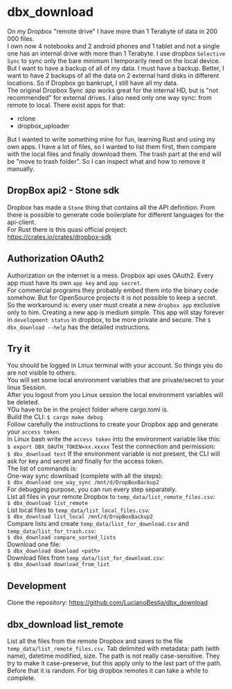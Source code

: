 [comment]: # (lmake_md_to_doc_comments segment start A)

# dbx_download

[comment]: # (lmake_cargo_toml_to_md start)

[comment]: # (lmake_cargo_toml_to_md end)

[comment]: # (lmake_lines_of_code start)

[comment]: # (lmake_lines_of_code end)

On my Dropbox "remote drive" I have more than 1 Terabyte of data in 200 000 files.  
I own now 4 notebooks and 2 android phones and 1 tablet and not a single one has an internal drive with more than 1 Terabyte. I use dropbox `Selective Sync` to sync only the bare minimum I temporarily need on the local device. But I want to have a backup of all of my data. I must have a backup. Better, I want to have 2 backups of all the data on 2 external hard disks in different locations. So if Dropbox go bankrupt, I still have all my data.  
The original Dropbox Sync app works great for the internal HD, but is "not recommended" for external drives. I also need only one way sync: from remote to local. There exist apps for that:

- rclone
- dropbox_uploader

But I wanted to write something mine for fun, learning Rust and using my own apps.
I have a lot of files, so I wanted to list them first, then compare with the local files and finally download them. The trash part at the end will be "move to trash folder". So I can inspect what and how to remove it manually.  

## DropBox api2 - Stone sdk

Dropbox has made a `Stone` thing that contains all the API definition. From there is possible to generate code boilerplate for different languages for the api-client.  
For Rust there is this quasi official project:  
<https://crates.io/crates/dropbox-sdk>  

## Authorization OAuth2

Authorization on the internet is a mess. Dropbox api uses OAuth2.
Every app must have its own `app key` and `app secret`.  
For commercial programs they probably embed them into the binary code somehow. But for OpenSource projects it is not possible to keep a secret. So the workaround is: every user must create a new `dropbox app` exclusive only to him. Creating a new app is medium simple. This app will stay forever in `development status` in dropbox, to be more private and secure. The `$ dbx_download --help` has the detailed instructions.  

## Try it

You should be logged in Linux terminal with your account. So things you do are not visible to others.  
You will set some local environment variables that are private/secret to your linux Session.  
After you logout from you Linux session the local environment variables will be deleted.  
YOu have to be in the project folder where cargo.toml is.  
Build the CLI:
`$ cargo make debug`  
Follow carefully the instructions to create your Dropbox app and generate your `access token`.  
In Linux bash write the `access token` into the environment variable like this:
`$ export DBX_OAUTH_TOKEN=xx.xxxxx`
Test the connection and permission:  
`$ dbx_download test`
If the environment variable is not present, the CLI will ask for key and secret and finally for the access token.  
The list of commands is:  
One-way sync download (complete with all the steps):  
`$ dbx_download one_way_sync /mnt/d/DropBoxBackup2`  
For debugging purpose, you can run every step separately.  
List all files in your remote Dropbox to `temp_data/list_remote_files.csv`:  
`$ dbx_download list_remote`  
List local files to `temp_data/list_local_files.csv`:  
`$ dbx_download list_local /mnt/d/DropBoxBackup2`  
Compare lists and create `temp_data/list_for_download.csv` and `temp_data/list_for_trash.csv`:  
`$ dbx_download compare_sorted_lists`  
Download one file:  
`$ dbx_download download <path>`  
Download files from `temp_data/list_for_download.csv`:  
`$ dbx_download download_from_list`  

[comment]: # (lmake_md_to_doc_comments segment end A)

## Development

Clone the repository:
<https://github.com/LucianoBestia/dbx_download>  

## dbx_download list_remote

List all the files from the remote Dropbox and saves to the file `temp_data/list_remote_files.csv`.
Tab delimited with metadata: path (with name), datetime modified, size.
The path is not really case-sensitive. They try to make it case-preserve, but this apply only to the last part of the path. Before that it is random.
For big dropbox remotes it can take a while to complete.
